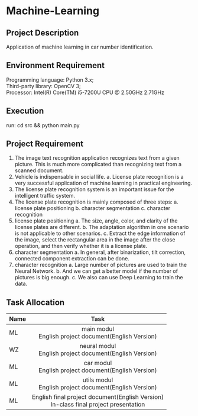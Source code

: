 # Machine-Learning
## Project Description
Application of machine learning in car number identification.

## Environment Requirement
Programming language: Python 3.x;<br> 
Third-party library: OpenCV 3;<br> 
Processor: Intel(R) Core(TM) i5-7200U CPU @ 2.50GHz 2.71GHz 


## 	Execution
run: cd src && python main.py

## Project Requirement
1.	The image text recognition application recognizes text from a given picture. This is much more complicated than recognizing text from a scanned document.
2.	Vehicle is indispensable in social life.
a.	License plate recognition is a very successful application of machine learning in practical engineering.
3.	The license plate recognition system is an important issue for the intelligent traffic system.
4.	The license plate recognition is mainly composed of three steps:
a.	license plate positioning
b.	character segmentation 
c.	character recognition
5.	license plate positioning
a.	The size, angle, color, and clarity of the license plates are different.
b.	The adaptation algorithm in one scenario is not applicable to other scenarios.
c.	Extract the edge information of the image, select the rectangular area in the image after the close operation, and then verify whether it is a license plate.
6.	character segmentation
a.	In general, after binarization, tilt correction, connected component extraction can be done.
7.	character recognition
a.	Large number of pictures are used to train the Neural Network.
b.	And we can get a better model if the number of pictures is big enough.
c.	We also can use Deep Learning to train the data.

## Task Allocation

|Name|Task|
|--|:--:|
|ML|main modul<br> English project document(English Version)|
|WZ|neural modul<br> English project document(English Version)|
|ML|car modul<br> English project document(English Version)|
|ML|utils modul<br> English project document(English Version)|
|ML|English final project document(English Version)<br> In-class final project presentation|
